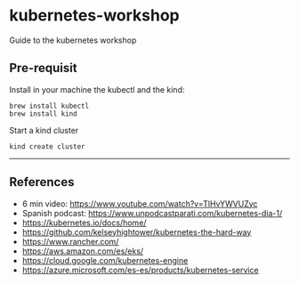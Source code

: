 # kubernetes-workshop
Guide to the kubernetes workshop

## Pre-requisit
Install in your machine the kubectl and the kind:
```shell
brew install kubectl
brew install kind
```

Start a kind cluster
```shell
kind create cluster
```

---
## References
-  6 min video: https://www.youtube.com/watch?v=TlHvYWVUZyc
- Spanish podcast: https://www.unpodcastparati.com/kubernetes-dia-1/
- https://kubernetes.io/docs/home/
- https://github.com/kelseyhightower/kubernetes-the-hard-way
- https://www.rancher.com/
- https://aws.amazon.com/es/eks/
- https://cloud.google.com/kubernetes-engine
- https://azure.microsoft.com/es-es/products/kubernetes-service